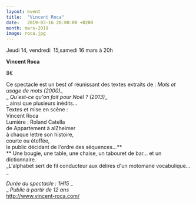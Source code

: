 ```yaml
---
layout: event
title:  "Vincent Roca"
date:   2019-03-16 20:00:00 +0200
month: mars-2019
image: roca.jpg
---
```




Jeudi 14, vendredi  15,samedi 16 mars à 20h

**Vincent Roca**

8€

Ce spectacle est un best of réunissant des textes extraits de : _Mots et usage de mots (2000)__  
_ _Qu'est-ce qu'on fait pour Noël ? (2013)__  
_ ainsi que plusieurs inédits…  
Textes et mise en scène :  
Vincent Roca  
Lumière : Roland Catella  
de Appartement à alZheimer  
à chaque lettre son histoire,  
courte ou étoffée,  
le public décidant de l'ordre des séquences…**  
** Une bougie, une table, une chaise, un tabouret de bar... et un dictionnaire.  
_L'alphabet sert de fil conducteur aux délires d'un motomane vocabulique... _ 

_Durée du spectacle : 1H15_ _  
_ _Public à partir de 12 ans_  
http://www.vincent-roca.com/